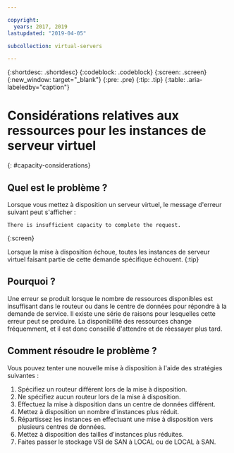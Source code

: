 ```yaml
---

copyright:
  years: 2017, 2019
lastupdated: "2019-04-05"

subcollection: virtual-servers

---
```


{:shortdesc: .shortdesc}
{:codeblock: .codeblock}
{:screen: .screen}
{:new_window: target="_blank"}
{:pre: .pre}
{:tip: .tip}
{:table: .aria-labeledby="caption"}


# Considérations relatives aux ressources pour les instances de serveur virtuel 
{: #capacity-considerations}

## Quel est le problème ?

Lorsque vous mettez à disposition un serveur virtuel, le message d'erreur suivant peut s'afficher :

```
There is insufficient capacity to complete the request.
```
{:screen}

Lorsque la mise à disposition échoue, toutes les instances de serveur virtuel faisant partie de cette demande spécifique échouent.
{:tip}

## Pourquoi ?

Une erreur se produit lorsque le nombre de ressources disponibles est insuffisant dans le routeur ou dans le centre de données pour répondre à la demande de service. Il existe une série de raisons pour lesquelles cette erreur peut se produire. La disponibilité des ressources change fréquemment, et il est donc conseillé d'attendre et de réessayer plus tard.

## Comment résoudre le problème ?

Vous pouvez tenter une nouvelle mise à disposition à l'aide des stratégies suivantes :

1. Spécifiez un routeur différent lors de la mise à disposition.  
2. Ne spécifiez aucun routeur lors de la mise à disposition.
3. Effectuez la mise à disposition dans un centre de données différent.
4. Mettez à disposition un nombre d'instances plus réduit.
5. Répartissez les instances en effectuant une mise à disposition vers plusieurs centres de données.
6. Mettez à disposition des tailles d'instances plus réduites.
7. Faites passer le stockage VSI de SAN à LOCAL ou de LOCAL à SAN.
